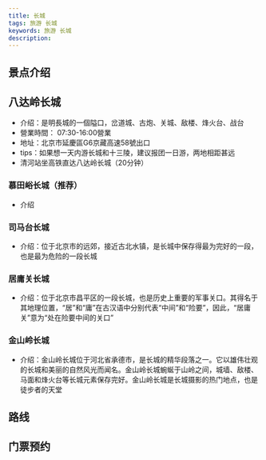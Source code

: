 ```yaml
---
title: 长城
tags: 旅游 长城
keywords: 旅游 长城
description:
---
```


## 景点介绍


## 八达岭长城

* 介绍：是明長城的一個隘口，岔道城、古炮、关城、敌楼、烽火台、战台
* 營業時間： 07:30-16:00營業
* 地址：北京市延慶區G6京藏高速58號出口
* tips：如果想一天内游长城和十三陵，建议报团一日游，两地相距甚远
* 清河站坐高铁直达八达岭长城（20分钟）

### 慕田峪长城（推荐）

* 介绍

### 司马台长城

* 介绍：位于北京市的远郊，接近古北水镇，是长城中保存得最为完好的一段，也是最为危险的一段长城



### 居庸关长城

* 介绍：位于北京市昌平区的一段长城，也是历史上重要的军事关口。其得名于其地理位置，“居”和“庸”在古汉语中分别代表“中间”和“险要”，因此，“居庸关”意为“处在险要中间的关口”


### 金山岭长城

* 介绍：金山岭长城位于河北省承德市，是长城的精华段落之一。它以雄伟壮观的长城和美丽的自然风光而闻名。金山岭长城蜿蜒于山岭之间，城墙、敌楼、马面和烽火台等长城元素保存完好。金山岭长城是长城摄影的热门地点，也是徒步者的天堂


## 路线


## 门票预约